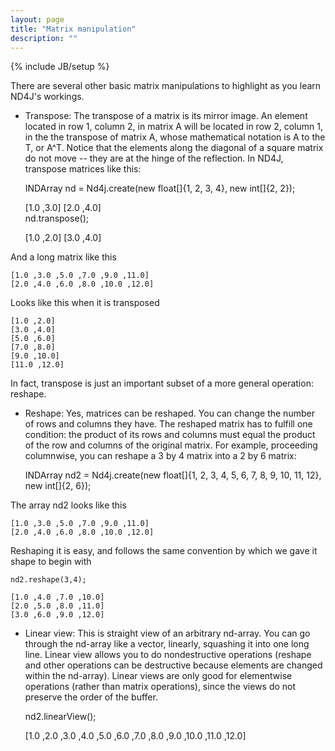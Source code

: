 ```yaml
---
layout: page
title: "Matrix manipulation"
description: ""
---
```

{% include JB/setup %}

There are several other basic matrix manipulations to highlight as you learn ND4J's workings. 

* Transpose: The transpose of a matrix is its mirror image. An element located in row 1, column 2, in matrix A will be located in row 2, column 1, in the the transpose of matrix A, whose mathematical notation is A to the T, or A^T. Notice that the elements along the diagonal of a square matrix do not move -- they are at the hinge of the reflection. In ND4J, transpose matrices like this: 

    INDArray nd = Nd4j.create(new float[]{1, 2, 3, 4}, new int[]{2, 2});

    [1.0 ,3.0]
    [2.0 ,4.0]                                                                                                                      
    nd.transpose();
    
    [1.0 ,2.0]
    [3.0 ,4.0]

And a long matrix like this

    [1.0 ,3.0 ,5.0 ,7.0 ,9.0 ,11.0]
    [2.0 ,4.0 ,6.0 ,8.0 ,10.0 ,12.0]
    
Looks like this when it is transposed

    [1.0 ,2.0]
    [3.0 ,4.0]
    [5.0 ,6.0]
    [7.0 ,8.0]
    [9.0 ,10.0]
    [11.0 ,12.0]

In fact, transpose is just an important subset of a more general operation: reshape. 

* Reshape: Yes, matrices can be reshaped. You can change the number of rows and columns they have. The reshaped matrix has to fulfill one condition: the product of its rows and columns must equal the product of the row and columns of the original matrix. For example, proceeding columnwise, you can reshape a 3 by 4 matrix into a 2 by 6 matrix: 

    INDArray nd2 = Nd4j.create(new float[]{1, 2, 3, 4, 5, 6, 7, 8, 9, 10, 11, 12}, new int[]{2, 6});
    
The array nd2 looks like this

    [1.0 ,3.0 ,5.0 ,7.0 ,9.0 ,11.0]
    [2.0 ,4.0 ,6.0 ,8.0 ,10.0 ,12.0]

Reshaping it is easy, and follows the same convention by which we gave it shape to begin with

    nd2.reshape(3,4);

    [1.0 ,4.0 ,7.0 ,10.0]
    [2.0 ,5.0 ,8.0 ,11.0]
    [3.0 ,6.0 ,9.0 ,12.0]

* Linear view: This is straight view of an arbitrary nd-array. You can go through the nd-array like a vector, linearly, squashing it into one long line. Linear view allows you to do nondestructive operations (reshape and other operations can be destructive because elements are changed within the nd-array). Linear views are only good for elementwise operations (rather than matrix operations), since the views do not preserve the order of the buffer. 

    nd2.linearView();
    
    [1.0 ,2.0 ,3.0 ,4.0 ,5.0 ,6.0 ,7.0 ,8.0 ,9.0 ,10.0 ,11.0 ,12.0]
